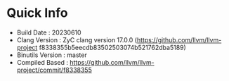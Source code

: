 # Quick Info
* Build Date : 20230610
* Clang Version : ZyC clang version 17.0.0 (https://github.com/llvm/llvm-project f8338355b5eecdb83502503074b521762dba5189)
* Binutils Version : master
* Compiled Based : https://github.com/llvm/llvm-project/commit/f8338355

